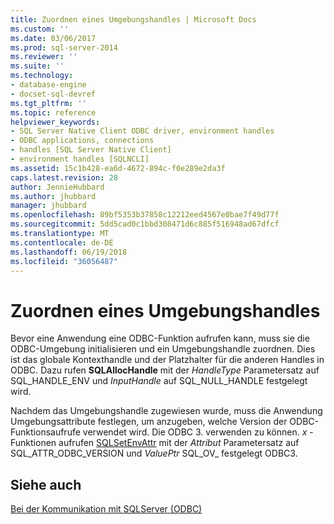 ```yaml
---
title: Zuordnen eines Umgebungshandles | Microsoft Docs
ms.custom: ''
ms.date: 03/06/2017
ms.prod: sql-server-2014
ms.reviewer: ''
ms.suite: ''
ms.technology:
- database-engine
- docset-sql-devref
ms.tgt_pltfrm: ''
ms.topic: reference
helpviewer_keywords:
- SQL Server Native Client ODBC driver, environment handles
- ODBC applications, connections
- handles [SQL Server Native Client]
- environment handles [SQLNCLI]
ms.assetid: 15c1b428-ea6d-4672-894c-f0e289e2da3f
caps.latest.revision: 28
author: JennieHubbard
ms.author: jhubbard
manager: jhubbard
ms.openlocfilehash: 89bf5353b37858c12212eed4567e0bae7f49d77f
ms.sourcegitcommit: 5dd5cad0c1bbd308471d6c885f516948ad67dfcf
ms.translationtype: MT
ms.contentlocale: de-DE
ms.lasthandoff: 06/19/2018
ms.locfileid: "36056487"
---
```

# <a name="allocating-an-environment-handle"></a>Zuordnen eines Umgebungshandles
  Bevor eine Anwendung eine ODBC-Funktion aufrufen kann, muss sie die ODBC-Umgebung initialisieren und ein Umgebungshandle zuordnen. Dies ist das globale Kontexthandle und der Platzhalter für die anderen Handles in ODBC. Dazu rufen **SQLAllocHandle** mit der *HandleType* Parametersatz auf SQL_HANDLE_ENV und *InputHandle* auf SQL_NULL_HANDLE festgelegt wird.  
  
 Nachdem das Umgebungshandle zugewiesen wurde, muss die Anwendung Umgebungsattribute festlegen, um anzugeben, welche Version der ODBC-Funktionsaufrufe verwendet wird. Die ODBC 3. verwenden zu können. *x* -Funktionen aufrufen [SQLSetEnvAttr](../native-client-odbc-api/sqlsetenvattr.md) mit der *Attribut* Parametersatz auf SQL_ATTR_ODBC_VERSION und *ValuePtr* SQL_OV_ festgelegt ODBC3.  
  
## <a name="see-also"></a>Siehe auch  
 [Bei der Kommunikation mit SQLServer &#40;ODBC&#41;](communicating-with-sql-server-odbc.md)  
  
  
